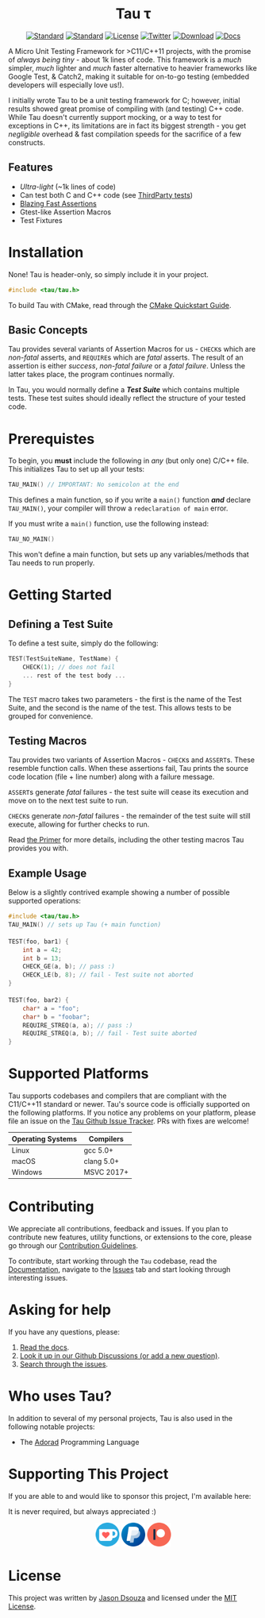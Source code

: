 <div align="center">

<h1>Tau τ</h1>

[![Standard](https://img.shields.io/badge/C-11/14/17-blue.svg)](https://en.wikipedia.org/wiki/C_(programming_language))
[![Standard](https://img.shields.io/badge/C%2B%2B-11/14/17/20-blue.svg)](https://en.wikipedia.org/wiki/C%2B%2B)
[![License](https://img.shields.io/github/license/jasmcaus/tau?label=license)][license]
[![Twitter](https://img.shields.io/twitter/follow/jasmcaus.svg?style=flatl&label=Follow&logo=twitter&logoColor=white&color=1da1f2)][twitter-badge]
[![Download](https://img.shields.io/badge/download%20%20-link-green.svg)](https://github.com/jasmcaus/tau/releases)
[![Docs](https://img.shields.io/badge/docs%20%20-online-blue.svg)][docs]

</div>

A Micro Unit Testing Framework for >C11/C++11 projects, with the promise of *always being tiny* - about 1k lines of
code. This framework is a *much* simpler, *much* lighter and *much* faster alternative to heavier frameworks like 
Google Test, & Catch2, making it suitable for on-to-go testing (embedded developers will especially love us!).

I initially wrote Tau to be a unit testing framework for C; however, initial results showed great promise of 
compiling with (and testing) C++ code. While Tau doesn't currently support mocking, or a way to test for exceptions
in C++, its limitations are in fact its biggest strength - you get *negligible* overhead & fast compilation speeds 
for the sacrifice of a few constructs.


## Features
* *Ultra-light* (~1k lines of code)
* Can test both C and C++ code (see [ThirdParty tests](https://github.com/jasmcaus/tau/blob/dev/test/ThirdParty))
* [Blazing Fast Assertions](https://github.com/jasmcaus/tau/blob/dev/benchmarks)
* Gtest-like Assertion Macros
* Test Fixtures 


# Installation
None! Tau is header-only, so simply include it in your project. 
```c
#include <tau/tau.h>
```

To build Tau with CMake, read through the [CMake Quickstart Guide](https://github.com/jasmcaus/tau/blob/dev/docs/cmake-quickstart.md).


## Basic Concepts
Tau provides several variants of Assertion Macros for us - `CHECK`s which are *non-fatal* asserts, and `REQUIRE`s 
which are *fatal* asserts. The result of an assertion is either *success*, *non-fatal failure* or a *fatal failure*. 
Unless the latter takes place, the program continues normally. 

In Tau, you would normally define a ***Test Suite*** which contains multiple tests. These test suites should 
ideally reflect the structure of your tested code. 


# Prerequistes
To begin, you **must** include the following in *any* (but only one) C/C++ file. This initializes Tau to set up 
all your tests:
```c
TAU_MAIN() // IMPORTANT: No semicolon at the end 
```
This defines a main function, so if you write a `main()` function ***and*** declare `TAU_MAIN()`, your compiler will
throw a `redeclaration of main` error. 

If you must write a `main()` function, use the following instead:
```c
TAU_NO_MAIN()
```
This won't define a main function, but sets up any variables/methods that Tau needs to run properly.


# Getting Started
## Defining a Test Suite
To define a test suite, simply do the following:
```c
TEST(TestSuiteName, TestName) {
    CHECK(1); // does not fail
    ... rest of the test body ...
}
```
The `TEST` macro takes two parameters - the first is the name of the Test Suite, and the second is the name of the 
test. This allows tests to be grouped for convenience. 


## Testing Macros
Tau provides two variants of Assertion Macros - `CHECK`s and `ASSERT`s. These resemble function calls. When these 
assertions fail, Tau prints the source code location (file + line number) along with a failure message. 

`ASSERT`s generate *fatal* failures - the test suite will cease its execution and move on to the next test suite to 
run. 

`CHECK`s generate *non-fatal* failures - the remainder of the test suite will still execute, allowing for further 
checks to run. 

Read [the Primer](https://github.com/jasmcaus/tau/blob/dev/docs/tau-primer.md) for more details, including the 
other testing macros Tau provides you with.


## Example Usage
Below is a slightly contrived example showing a number of possible supported operations:
```C
#include <tau/tau.h>
TAU_MAIN() // sets up Tau (+ main function)

TEST(foo, bar1) {
    int a = 42; 
    int b = 13; 
    CHECK_GE(a, b); // pass :)
    CHECK_LE(b, 8); // fail - Test suite not aborted 
}

TEST(foo, bar2) {
    char* a = "foo";
    char* b = "foobar";
    REQUIRE_STREQ(a, a); // pass :)
    REQUIRE_STREQ(a, b); // fail - Test suite aborted
}
```


# Supported Platforms
Tau supports codebases and compilers that are compliant with the C11/C++11 standard or newer. Tau's source
code is officially supported on the following platforms. If you notice any problems on your platform, please 
file an issue on the [Tau Github Issue Tracker][issues]. PRs with fixes are welcome! 

Operating Systems          | Compilers       
-------------------------- | -------------------------- 
Linux                      | gcc 5.0+ 
macOS                      | clang 5.0+
Windows                    | MSVC 2017+


# Contributing
We appreciate all contributions, feedback and issues. If you plan to contribute new features, utility functions,
or extensions to the core, please go through our [Contribution Guidelines][contributing].

To contribute, start working through the `Tau` codebase, read the [Documentation][docs], navigate to the 
[Issues][issues] tab and start looking through interesting issues. 


# Asking for help
If you have any questions, please:
1. [Read the docs][docs].
2. [Look it up in our Github Discussions (or add a new question)][discussions].
2. [Search through the issues][issues].


# Who uses Tau?
In addition to several of my personal projects, Tau is also used in the following notable projects:
* The [Adorad](https://github.com/AdoradLang/Adorad) Programming Language


# Supporting This Project
If you are able to and would like to sponsor this project, I'm available here: 

It is never required, but always appreciated :)

<p align="center">
<!--    <a href="https://www.buymeacoffee.com/jasmcaus" target = "_blank"><img alt="Buy Jason a Coffee" width="48px" src="https://raw.githubusercontent.com/adi1090x/files/master/other/1.png"></a> -->
    <a href="https://www.ko-fi.com/jasmcaus" target="_blank"><img alt="Buy Jason a Coffee" width="48px" src="https://raw.githubusercontent.com/adi1090x/files/master/other/2.png"></a>
    <a href="https://www.paypal.me/jasmcaus" target="_blank"><img alt="Buy Jason a Coffee" width="48px" src="https://raw.githubusercontent.com/adi1090x/files/master/other/3.png"></a>
    <a href="https://www.patreon.com/jasmcaus" target="_blank"><img alt="Buy Jason a Coffee" width=48px src="https://raw.githubusercontent.com/adi1090x/files/master/other/4.png"></a>
</p>


# License 
This project was written by [Jason Dsouza](https://github.com/jasmcaus) and licensed under the [MIT License](LICENSE).

[contributing]: https://github.com/jasmcaus/tau/blob/dev/.github/CONTRIBUTING.md
[docs]: https://github.com/jasmcaus/tau/blob/dev/docs
[discussions]: https://github.com/jasmcaus/tau/discussions
[issues]: https://github.com/jasmcaus/tau/issues

[twitter-badge]: https://twitter.com/jasmcaus
[license]: https://github.com/jasmcaus/tau/blob/dev/LICENSE

